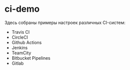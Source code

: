 # ci-demo

Здесь собраны примеры настроек различных CI-систем:
* Travis CI
* CircleCI
* Github Actions
* Jenkins
* TeamCity
* Bitbucket Pipelines
* Gitlab
